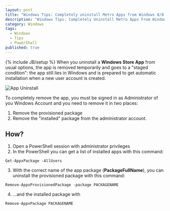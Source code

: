 ```yaml
---
layout: post
title: "Windows Tips: Completely uninstall Metro Apps from Windows 8/8.1/10 with PowerShell"
description: "Windows Tips: Completely Uninstall Metro Apps From Windows 8/8.1/10 with PowerShell"
category: Windows
tags: 
  - Windows
  - Tips
  - PowerShell
published: true
---
```


{% include JB/setup %}
When you uninstall a **Windows Store App** from usual options, the app is removed temporarily and goes to a "staged condition":  the app still lies in Windows and is prepared to get automatic installation when a new user account is created.

![App Uninstall](http://images.gizmag.com/inline/annoyingmetro81-4.png)

<!-- more -->
To completely remove the app, you must be signed in as Administrator of you Windows Account and you need to remove it in two places:

1. Remove the provisioned package
2. Remove the "installed" package from the administrator account.

How?
---
1. Open a PowerShell session with administrator privileges
2. In the PowerShell you can get a list of installed apps with this command:
```
Get-AppxPackage -AllUsers
```
3. With the correct name of the app package (**PackageFullName**), you can uninstall the provisioned package with this command:
```
Remove-AppxProvisionedPackage -package PACKAGENAME
```
4. ...and the installed package with
```
Remove-AppxPackage PACKAGENAME
```